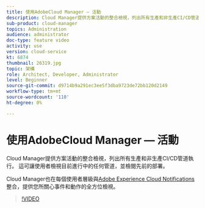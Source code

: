 ```yaml
---
title: 使用AdobeCloud Manager — 活動
description: Cloud Manager提供方案活動的整合檢視，列出所有生產和非生產CI/CD管道執行。 這可讓使用者檢視目前進行中的任何管道，並檢閱先前的部署。
sub-product: cloud-manager
topics: Administration
audience: administrator
doc-type: feature video
activity: use
version: cloud-service
kt: 6874
thumbnail: 26319.jpg
topic: 架構
role: Architect, Developer, Administrator
level: Beginner
source-git-commit: d9714b9a291ec3ee5f3dba9723de72bb120d2149
workflow-type: tm+mt
source-wordcount: '110'
ht-degree: 0%

---
```



# 使用AdobeCloud Manager — 活動

Cloud Manager提供方案活動的整合檢視，列出所有生產和非生產CI/CD管道執行。 這可讓使用者檢視目前進行中的任何管道，並檢閱先前的部署。

Cloud Manager也在每個使用者層級與[Adobe Experience Cloud Notifications](https://experienceleague.adobe.com/docs/experience-manager-cloud-manager/using/how-to-use/notifications.html)整合，提供您所關心事件和動作的全方位檢視。

>[!VIDEO](https://video.tv.adobe.com/v/26319/?quality=12&learn=on)
